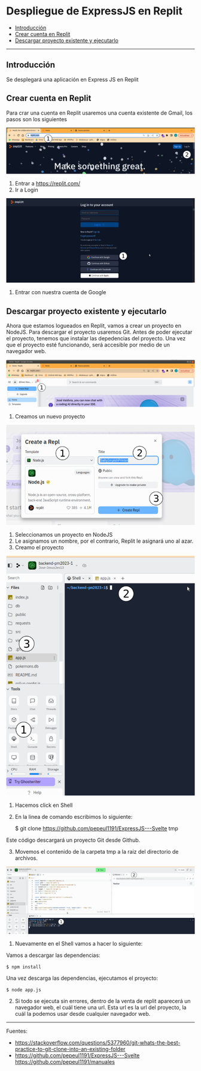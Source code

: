 # Despliegue de ExpressJS en Replit

- [Introducción](#introducción)
- [Crear cuenta en Replit](#crear-cuenta-en-replit)
- [Descargar proyecto existente y ejecutarlo](#descargar-proyecto-existente-y-ejecutarlo)

---

## Introducción

Se desplegará una aplicación en Express JS en Replit

## Crear cuenta en Replit

Para crar una cuenta en Replit usaremos una cuenta existente de Gmail, los pasos son los siguientes

![img01](resources/img01.png)

1) Entrar a https://replit.com/
2) Ir a Login

![img02](resources/img02.png)

1) Entrar con nuestra cuenta de Google

## Descargar proyecto existente y ejecutarlo

Ahora que estamos logueados en Replit, vamos a crear un proyecto en NodeJS. Para descargar el proyecto usaremos Git. Antes de poder ejecutar el proyecto, tenemos que instalar las depedencias del proyecto. Una vez que el proyecto esté funcionando, será accesible por medio de un navegador web.

![img03](resources/img03.png)

1) Creamos un nuevo proyecto

![img04](resources/img04.png)

1) Seleccionamos un proyecto en NodeJS
2) Le asignamos un nombre, por el contrario, Replit le asignará uno al azar.
3) Creamo el proyecto

![img05](resources/img05.png)

1) Hacemos click en Shell
2) En la linea de comando escribimos lo siguiente:

    $ git clone https://github.com/pepeul1191/ExpressJS---Svelte tmp

Este código descargará un proyecto Git desde Github.

3) Movemos el contenido de la carpeta tmp a la raiz del directorio de archivos.

![img06](resources/img06.png)

1) Nuevamente en el Shell vamos a hacer lo siguiente:

Vamos a descargar las dependencias:

    $ npm install

Una vez descarga las dependencias, ejecutamos el proyecto:

    $ node app.js

2) Si todo se ejecuta sin errores, dentro de la venta de replit aparecerá un navegador web, el cuál tiene una url. Esta url es la url del proyecto, la cuál la podemos usar desde cualquier navegador web.

---

Fuentes:

- https://stackoverflow.com/questions/5377960/git-whats-the-best-practice-to-git-clone-into-an-existing-folder
- https://github.com/pepeul1191/ExpressJS---Svelte
https://github.com/pepeul1191/manuales